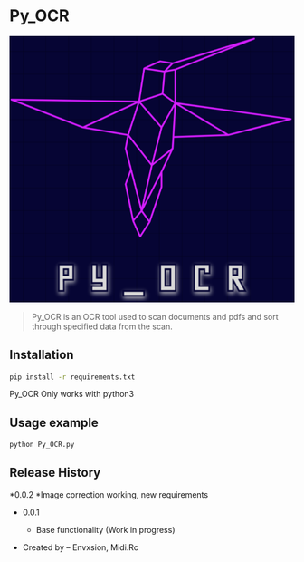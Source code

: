 # Py_OCR

<p align="center"><img src="assets\logo.png"></p>

> Py_OCR is an OCR tool used to scan documents and pdfs and sort through specified data from the scan.


## Installation



```sh
pip install -r requirements.txt
```
Py_OCR Only works with python3

## Usage example

```sh
python Py_OCR.py 
```

## Release History

*0.0.2
    *Image correction working, new requirements
* 0.0.1
    * Base functionality (Work in progress)



* Created by – Envxsion, Midi.Rc




